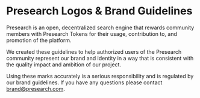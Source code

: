 # Presearch Logos & Brand Guidelines

Presearch is an open, decentralized search engine that rewards community members
with Presearch Tokens for their usage, contribution to, and promotion of the platform.

We created these guidelines to help authorized users of the Presearch community
represent our brand and identity in a way that is consistent with the quality impact and ambition of our project.

Using these marks accurately is a serious responsibility and is regulated by our brand guidelines. If you have any questions please contact brand@presearch.com.
